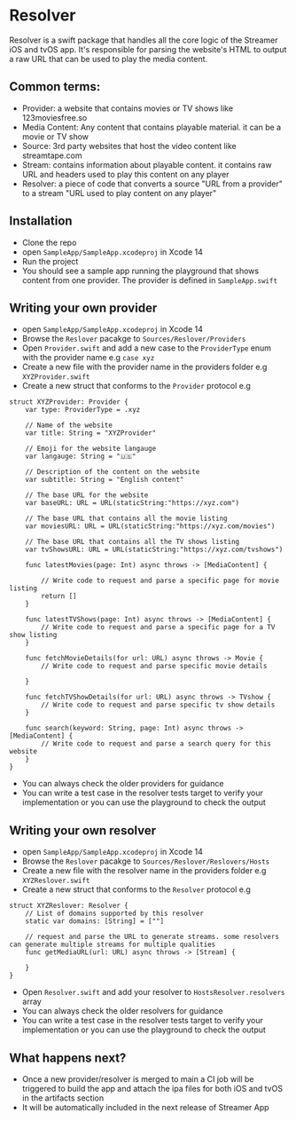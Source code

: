 # Resolver

Resolver is a swift package that handles all the core logic of the Streamer iOS and tvOS app. It's responsible for parsing the website's HTML to output a raw URL that can be used to play the media content. 

## Common terms:
- Provider: a website that contains movies or TV shows like 123moviesfree.so
- Media Content: Any content that contains playable material. it can be a movie or TV show
- Source: 3rd party websites that host the video content like streamtape.com
- Stream: contains information about playable content. it contains raw URL and headers used to play this content on any player
- Resolver: a piece of code that converts a source "URL from a provider" to a stream "URL used to play content on any player"

## Installation 
- Clone the repo
- open `SampleApp/SampleApp.xcodeproj` in Xcode 14
- Run the project
- You should see a sample app running the playground that shows content from one provider. The provider is defined in `SampleApp.swift` 


## Writing your own provider 
- open `SampleApp/SampleApp.xcodeproj` in Xcode 14
- Browse the `Reslover` pacakge to `Sources/Reslover/Providers`
- Open `Provider.swift` and add a new case to the `ProviderType` enum with the provider name e.g `case xyz`
- Create a new file with the provider name in the providers folder e.g `XYZProvider.swift`
- Create a new struct that conforms to the `Provider` protocol e.g 
```
struct XYZProvider: Provider {
    var type: ProviderType = .xyz

    // Name of the website
    var title: String = "XYZProvider"

    // Emoji for the website langauge
    var langauge: String = "🇺🇸"

    // Description of the content on the website
    var subtitle: String = "English content"

    // The base URL for the website
    var baseURL: URL = URL(staticString:"https://xyz.com")

    // The base URL that contains all the movie listing
    var moviesURL: URL = URL(staticString:"https://xyz.com/movies")

    // The base URL that contains all the TV shows listing
    var tvShowsURL: URL = URL(staticString:"https://xyz.com/tvshows")

    func latestMovies(page: Int) async throws -> [MediaContent] {

        // Write code to request and parse a specific page for movie listing
        return []
    }

    func latestTVShows(page: Int) async throws -> [MediaContent] {
        // Write code to request and parse a specific page for a TV show listing
    }

    func fetchMovieDetails(for url: URL) async throws -> Movie {
        // Write code to request and parse specific movie details

    }

    func fetchTVShowDetails(for url: URL) async throws -> TVshow {
        // Write code to request and parse specific tv show details
    }

    func search(keyword: String, page: Int) async throws -> [MediaContent] {
        // Write code to request and parse a search query for this website
    }
}

```
- You can always check the older providers for guidance
- You can write a test case in the resolver tests target to verify your implementation or you can use the playground to check the output

## Writing your own resolver 
- open `SampleApp/SampleApp.xcodeproj` in Xcode 14
- Browse the `Reslover` pacakge to `Sources/Reslover/Reslovers/Hosts`
- Create a new file with the resolver name in the providers folder e.g `XYZReslover.swift`
- Create a new struct that conforms to the `Resolver` protocol e.g 
```
struct XYZReslover: Resolver {
    // List of domains supported by this resolver
    static var domains: [String] = [""]

    // request and parse the URL to generate streams. some resolvers can generate multiple streams for multiple qualities 
    func getMediaURL(url: URL) async throws -> [Stream] {

    }
}
```
- Open `Resolver.swift` and add your resolver to `HostsResolver.resolvers` array 
- You can always check the older resolvers for guidance
- You can write a test case in the resolver tests target to verify your implementation or you can use the playground to check the output


## What happens next? 

- Once a new provider/resolver is merged to main a CI job will be triggered to build the app and attach the ipa files for both iOS and tvOS in the artifacts section
- It will be automatically included in the next release of Streamer App
